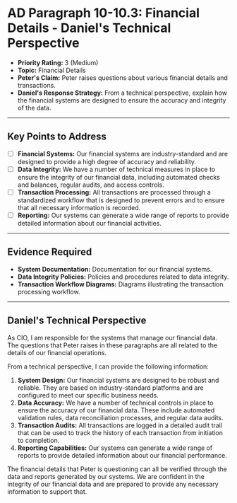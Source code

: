 # AD Paragraph 10-10.3: Financial Details - Daniel's Technical Perspective

- **Priority Rating:** 3 (Medium)
- **Topic:** Financial Details
- **Peter's Claim:** Peter raises questions about various financial details and transactions.
- **Daniel's Response Strategy:** From a technical perspective, explain how the financial systems are designed to ensure the accuracy and integrity of the data.

---

## Key Points to Address

- [ ] **Financial Systems:** Our financial systems are industry-standard and are designed to provide a high degree of accuracy and reliability.
- [ ] **Data Integrity:** We have a number of technical measures in place to ensure the integrity of our financial data, including automated checks and balances, regular audits, and access controls.
- [ ] **Transaction Processing:** All transactions are processed through a standardized workflow that is designed to prevent errors and to ensure that all necessary information is recorded.
- [ ] **Reporting:** Our systems can generate a wide range of reports to provide detailed information about our financial activities.

---

## Evidence Required

- **System Documentation:** Documentation for our financial systems.
- **Data Integrity Policies:** Policies and procedures related to data integrity.
- **Transaction Workflow Diagrams:** Diagrams illustrating the transaction processing workflow.

---

## Daniel's Technical Perspective

As CIO, I am responsible for the systems that manage our financial data. The questions that Peter raises in these paragraphs are all related to the details of our financial operations.

From a technical perspective, I can provide the following information:

1.  **System Design:** Our financial systems are designed to be robust and reliable. They are based on industry-standard platforms and are configured to meet our specific business needs.
2.  **Data Accuracy:** We have a number of technical controls in place to ensure the accuracy of our financial data. These include automated validation rules, data reconciliation processes, and regular data audits.
3.  **Transaction Audits:** All transactions are logged in a detailed audit trail that can be used to track the history of each transaction from initiation to completion.
4.  **Reporting Capabilities:** Our systems can generate a wide range of reports to provide detailed information about our financial performance.

The financial details that Peter is questioning can all be verified through the data and reports generated by our systems. We are confident in the integrity of our financial data and are prepared to provide any necessary information to support that.
